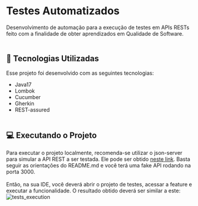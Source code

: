 # Testes Automatizados
Desenvolvimento de automação para a execução de testes em APIs RESTs feito com a finalidade de obter aprendizados em Qualidade de Software.
<br><br>

## 🚀 Tecnologias Utilizadas
Esse projeto foi desenvolvido com as seguintes tecnologias:

- Java17
- Lombok
- Cucumber
- Gherkin
- REST-assured
<br><br>

## 💻 Executando o Projeto
Para executar o projeto localmente, recomenda-se utilizar o json-server para simular a API REST a ser testada. Ele pode ser obtido <a href="https://github.com/typicode/json-server">neste link</a>. Basta seguir as orientações do README.md e você terá uma fake API rodando na porta 3000.
<br><br>
Então, na sua IDE, você deverá abrir o projeto de testes, acessar a feature e executar a funcionalidade. O resultado obtido deverá ser similar a este:
<br>
<img src="https://github.com/fernandamullerb/automated-tests/blob/main/tests_execution_.png" alt="tests_execution"/>
